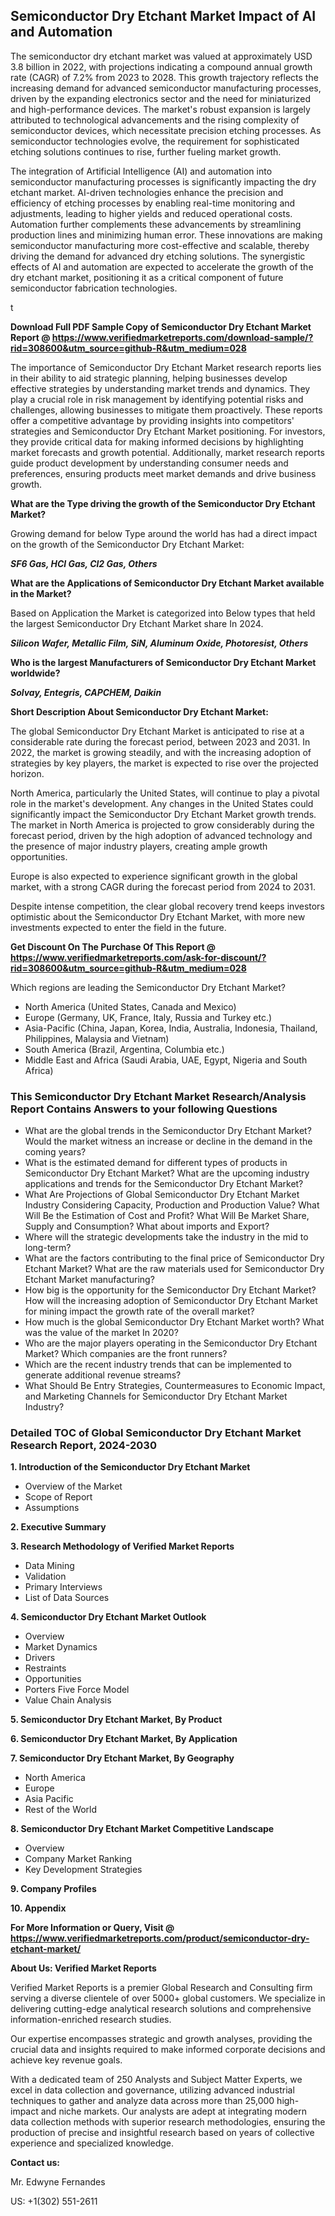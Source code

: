 <h2>Semiconductor Dry Etchant Market Impact of AI and Automation</h2><p>The semiconductor dry etchant market was valued at approximately USD 3.8 billion in 2022, with projections indicating a compound annual growth rate (CAGR) of 7.2% from 2023 to 2028. This growth trajectory reflects the increasing demand for advanced semiconductor manufacturing processes, driven by the expanding electronics sector and the need for miniaturized and high-performance devices. The market's robust expansion is largely attributed to technological advancements and the rising complexity of semiconductor devices, which necessitate precision etching processes. As semiconductor technologies evolve, the requirement for sophisticated etching solutions continues to rise, further fueling market growth.</p><p>The integration of Artificial Intelligence (AI) and automation into semiconductor manufacturing processes is significantly impacting the dry etchant market. AI-driven technologies enhance the precision and efficiency of etching processes by enabling real-time monitoring and adjustments, leading to higher yields and reduced operational costs. Automation further complements these advancements by streamlining production lines and minimizing human error. These innovations are making semiconductor manufacturing more cost-effective and scalable, thereby driving the demand for advanced dry etching solutions. The synergistic effects of AI and automation are expected to accelerate the growth of the dry etchant market, positioning it as a critical component of future semiconductor fabrication technologies.</p>t</p><p id="" class=""><strong>Download Full PDF Sample Copy of Semiconductor Dry Etchant Market Report @ <a href="https://www.verifiedmarketreports.com/download-sample/?rid=308600&utm_source=github-R&utm_medium=028" target="_blank">https://www.verifiedmarketreports.com/download-sample/?rid=308600&utm_source=github-R&utm_medium=028</a></strong></p><p>The importance of&nbsp;Semiconductor Dry Etchant Market research reports lies in their ability to aid strategic planning, helping businesses develop effective strategies by understanding market trends and dynamics. They play a crucial role in risk management by identifying potential risks and challenges, allowing businesses to mitigate them proactively. These reports offer a competitive advantage by providing insights into competitors' strategies and Semiconductor Dry Etchant Market positioning. For investors, they provide critical data for making informed decisions by highlighting market forecasts and growth potential. Additionally, market research reports guide product development by understanding consumer needs and preferences, ensuring products meet market demands and drive business growth.</p><p><strong>What are the&nbsp;Type driving the growth of the Semiconductor Dry Etchant Market?</strong></p><p id="" class="">Growing demand for below Type around the world has had a direct impact on the growth of the Semiconductor Dry Etchant Market:</p><em><strong>SF6 Gas, HCl Gas, Cl2 Gas, Others</strong></em></p><strong>What are the&nbsp;Applications&nbsp;of Semiconductor Dry Etchant Market available in the Market?</strong></p><p id="" class="">Based on Application the Market is categorized into Below types that held the largest Semiconductor Dry Etchant Market share In 2024.</p><em><strong>Silicon Wafer, Metallic Film, SiN, Aluminum Oxide, Photoresist, Others</strong></em></p><strong>Who is the largest Manufacturers of Semiconductor Dry Etchant Market worldwide?</strong></p><p><em><strong>Solvay, Entegris, CAPCHEM, Daikin</strong></em></p><p id="" class=""><strong>Short Description About Semiconductor Dry Etchant Market:</strong></p><p>The global Semiconductor Dry Etchant Market is anticipated to rise at a considerable rate during the forecast period, between 2023 and 2031. In 2022, the market is growing steadily, and with the increasing adoption of strategies by key players, the market is expected to rise over the projected horizon.</p><p>North America, particularly the United States, will continue to play a pivotal role in the market's development. Any changes in the United States could significantly impact the Semiconductor Dry Etchant Market growth trends. The market in North America is projected to grow considerably during the forecast period, driven by the high adoption of advanced technology and the presence of major industry players, creating ample growth opportunities.</p><p>Europe is also expected to experience significant growth in the global market, with a strong CAGR during the forecast period from 2024 to 2031.</p><p>Despite intense competition, the clear global recovery trend keeps investors optimistic about the Semiconductor Dry Etchant Market, with more new investments expected to enter the field in the future.</p><p id="" class=""><strong>Get Discount On The Purchase Of This Report @ <a href="https://www.verifiedmarketreports.com/ask-for-discount/?rid=308600&utm_source=github-R&utm_medium=028" target="_blank">https://www.verifiedmarketreports.com/ask-for-discount/?rid=308600&utm_source=github-R&utm_medium=028</a></strong></p>Which regions are leading the Semiconductor Dry Etchant Market?</p><ul><li>North America (United States, Canada and Mexico)</li><li>Europe (Germany, UK, France, Italy, Russia and Turkey etc.)</li><li>Asia-Pacific (China, Japan, Korea, India, Australia, Indonesia, Thailand, Philippines, Malaysia and Vietnam)</li><li>South America (Brazil, Argentina, Columbia etc.)</li><li>Middle East and Africa (Saudi Arabia, UAE, Egypt, Nigeria and South Africa)</li></ul><h3 id="" class="">This Semiconductor Dry Etchant Market Research/Analysis Report Contains Answers to your following Questions</h3><ul><li>What are the global trends in the Semiconductor Dry Etchant Market? Would the market witness an increase or decline in the demand in the coming years?</li><li>What is the estimated demand for different types of products in Semiconductor Dry Etchant Market? What are the upcoming industry applications and trends for the Semiconductor Dry Etchant Market?</li><li>What Are Projections of Global Semiconductor Dry Etchant Market Industry Considering Capacity, Production and Production Value? What Will Be the Estimation of Cost and Profit? What Will Be Market Share, Supply and Consumption? What about imports and Export?</li><li>Where will the strategic developments take the industry in the mid to long-term?</li><li>What are the factors contributing to the final price of Semiconductor Dry Etchant Market? What are the raw materials used for Semiconductor Dry Etchant Market manufacturing?</li><li>How big is the opportunity for the Semiconductor Dry Etchant Market? How will the increasing adoption of Semiconductor Dry Etchant Market for mining impact the growth rate of the overall market?</li><li>How much is the global Semiconductor Dry Etchant Market worth? What was the value of the market In 2020?</li><li>Who are the major players operating in the Semiconductor Dry Etchant Market? Which companies are the front runners?</li><li>Which are the recent industry trends that can be implemented to generate additional revenue streams?</li><li>What Should Be Entry Strategies, Countermeasures to Economic Impact, and Marketing Channels for Semiconductor Dry Etchant Market Industry?</li></ul><h3 id="" class="">Detailed TOC of Global Semiconductor Dry Etchant Market Research Report, 2024-2030</h3><p id="" class=""><strong>1. Introduction of the Semiconductor Dry Etchant Market</strong></p><ul><li>Overview of the Market</li><li>Scope of Report</li><li>Assumptions</li></ul><p id="" class=""><strong>2. Executive Summary</strong></p><p id="" class=""><strong>3. Research Methodology of Verified Market Reports</strong></p><ul><li>Data Mining</li><li>Validation</li><li>Primary Interviews</li><li>List of Data Sources</li></ul><p id="" class=""><strong>4. Semiconductor Dry Etchant Market Outlook</strong></p><ul><li>Overview</li><li>Market Dynamics</li><li>Drivers</li><li>Restraints</li><li>Opportunities</li><li>Porters Five Force Model</li><li>Value Chain Analysis</li></ul><p id="" class=""><strong>5. Semiconductor Dry Etchant Market, By Product</strong></p><p id="" class=""><strong>6. Semiconductor Dry Etchant Market, By Application</strong></p><p id="" class=""><strong>7. Semiconductor Dry Etchant Market, By Geography</strong></p><ul><li>North America</li><li>Europe</li><li>Asia Pacific</li><li>Rest of the World</li></ul><p id="" class=""><strong>8. Semiconductor Dry Etchant Market Competitive Landscape</strong></p><ul><li>Overview</li><li>Company Market Ranking</li><li>Key Development Strategies</li></ul><p id="" class=""><strong>9. Company Profiles</strong></p><p id="" class=""><strong>10. Appendix</strong></p><p id="" class=""><strong>For More Information or Query, Visit @ <a href="https://www.verifiedmarketreports.com/product/semiconductor-dry-etchant-market/" target="_blank">https://www.verifiedmarketreports.com/product/semiconductor-dry-etchant-market/</a></strong></p><p id="" class=""><strong>About Us: Verified Market Reports</strong></p><p id="" class="">Verified Market Reports is a premier Global Research and Consulting firm serving a diverse clientele of over 5000+ global customers. We specialize in delivering cutting-edge analytical research solutions and comprehensive information-enriched research studies.</p><p id="" class="">Our expertise encompasses strategic and growth analyses, providing the crucial data and insights required to make informed corporate decisions and achieve key revenue goals.</p><p id="" class="">With a dedicated team of 250 Analysts and Subject Matter Experts, we excel in data collection and governance, utilizing advanced industrial techniques to gather and analyze data across more than 25,000 high-impact and niche markets. Our analysts are adept at integrating modern data collection methods with superior research methodologies, ensuring the production of precise and insightful research based on years of collective experience and specialized knowledge.</p><p id="" class=""><strong>Contact us:</strong></p><p id="" class="">Mr. Edwyne Fernandes</p><p id="" class="">US: +1(302) 551-2611</p>